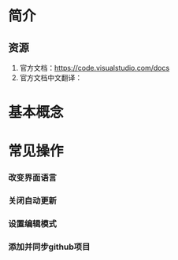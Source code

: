 # 简介

## 资源
1. 官方文档：https://code.visualstudio.com/docs
2. 官方文档中文翻译：

# 基本概念

# 常见操作
### 改变界面语言

### 关闭自动更新

### 设置编辑模式

### 添加并同步github项目
